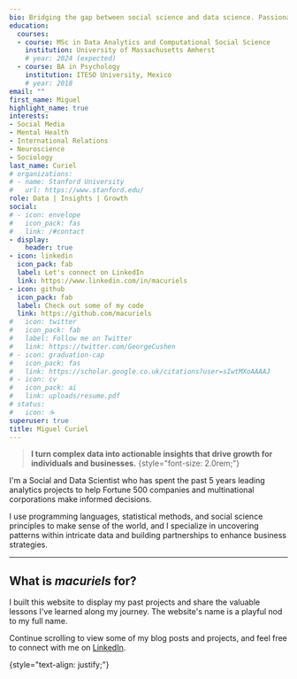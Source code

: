 ```yaml
---
bio: Bridging the gap between social science and data science. Passionate about people, insights, and stories.
education:
  courses:
  - course: MSc in Data Analytics and Computational Social Science
    institution: University of Massachusetts Amherst
    # year: 2024 (expected)
  - course: BA in Psychology
    institution: ITESO University, Mexico
    # year: 2018
email: ""
first_name: Miguel
highlight_name: true
interests:
- Social Media
- Mental Health
- International Relations
- Neuroscience
- Sociology
last_name: Curiel
# organizations:
# - name: Stanford University
#   url: https://www.stanford.edu/
role: Data | Insights | Growth
social:
# - icon: envelope
#   icon_pack: fas
#   link: /#contact
- display:
    header: true
- icon: linkedin
  icon_pack: fab
  label: Let's connect on LinkedIn
  link: https://www.linkedin.com/in/macuriels
- icon: github
  icon_pack: fab
  label: Check out some of my code
  link: https://github.com/macuriels
#   icon: twitter
#   icon_pack: fab
#   label: Follow me on Twitter
#   link: https://twitter.com/GeorgeCushen
# - icon: graduation-cap
#   icon_pack: fas
#   link: https://scholar.google.co.uk/citations?user=sIwtMXoAAAAJ
# - icon: cv
#   icon_pack: ai
#   link: uploads/resume.pdf
# status:
#   icon: ☕️
superuser: true
title: Miguel Curiel
---
```


> **I turn complex data into actionable insights that drive growth for individuals and businesses.**
{style="font-size: 2.0rem;"}

I'm a Social and Data Scientist who has spent the past 5 years leading analytics projects to help Fortune 500 companies and multinational corporations make informed decisions.

I use programming languages, statistical methods, and social science principles to make sense of the world, and I specialize in uncovering patterns within intricate data and building partnerships to enhance business strategies.

---

## What is  ***macuriels***  for?
I built this website to display my past projects and share the valuable lessons I've learned along my journey. The website's name is a playful nod to my full name.

Continue scrolling to view some of my blog posts and projects, and feel free to connect with me on [LinkedIn](https://www.linkedin.com/in/macuriels/).

{style="text-align: justify;"}
